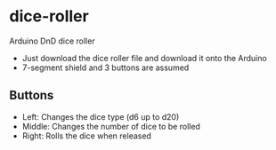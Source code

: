 # dice-roller
Arduino DnD dice roller
- Just download the dice roller file and download it onto the Arduino
- 7-segment shield and 3 buttons are assumed

## Buttons
- Left: Changes the dice type (d6 up to d20)
- Middle: Changes the number of dice to be rolled
- Right: Rolls the dice when released
